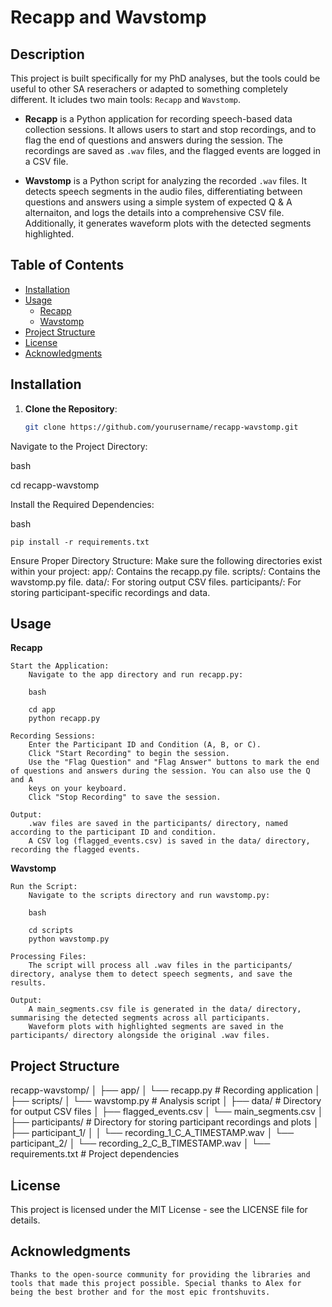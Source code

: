 # Recapp and Wavstomp

## Description

This project is built specifically for my PhD analyses, but the tools could be useful to other SA reserachers or adapted to something completely different. It icludes two main tools: `Recapp` and `Wavstomp`. 

- **Recapp** is a Python application for recording speech-based data collection sessions. It allows users to start and stop recordings, and to flag the end of questions and answers during the session. The recordings are saved as `.wav` files, and the flagged events are logged in a CSV file.

- **Wavstomp** is a Python script for analyzing the recorded `.wav` files. It detects speech segments in the audio files, differentiating between questions and answers using a simple system of expected Q & A alternaiton, and logs the details into a comprehensive CSV file. Additionally, it generates waveform plots with the detected segments highlighted.

## Table of Contents

- [Installation](#installation)
- [Usage](#usage)
  - [Recapp](#recapp)
  - [Wavstomp](#wavstomp)
- [Project Structure](#project-structure)
- [License](#license)
- [Acknowledgments](#acknowledgments)

## Installation

1. **Clone the Repository**:
   ```bash
   git clone https://github.com/yourusername/recapp-wavstomp.git

Navigate to the Project Directory:

bash

cd recapp-wavstomp

Install the Required Dependencies:

bash

    pip install -r requirements.txt

Ensure Proper Directory Structure:
    Make sure the following directories exist within your project:
        app/: Contains the recapp.py file.
        scripts/: Contains the wavstomp.py file.
        data/: For storing output CSV files.
        participants/: For storing participant-specific recordings and data.

## Usage
**Recapp**

    Start the Application:
        Navigate to the app directory and run recapp.py:

        bash

        cd app
        python recapp.py

    Recording Sessions:
        Enter the Participant ID and Condition (A, B, or C).
        Click "Start Recording" to begin the session.
        Use the "Flag Question" and "Flag Answer" buttons to mark the end of questions and answers during the session. You can also use the Q and A
        keys on your keyboard. 
        Click "Stop Recording" to save the session.

    Output:
        .wav files are saved in the participants/ directory, named according to the participant ID and condition.
        A CSV log (flagged_events.csv) is saved in the data/ directory, recording the flagged events.

**Wavstomp**

    Run the Script:
        Navigate to the scripts directory and run wavstomp.py:

        bash

        cd scripts
        python wavstomp.py

    Processing Files:
        The script will process all .wav files in the participants/ directory, analyse them to detect speech segments, and save the results.

    Output:
        A main_segments.csv file is generated in the data/ directory, summarising the detected segments across all participants.
        Waveform plots with highlighted segments are saved in the participants/ directory alongside the original .wav files.

## Project Structure

recapp-wavstomp/
│
├── app/
│   └── recapp.py          # Recording application
│
├── scripts/
│   └── wavstomp.py        # Analysis script
│
├── data/                  # Directory for output CSV files
│   ├── flagged_events.csv
│   └── main_segments.csv
│
├── participants/          # Directory for storing participant recordings and plots
│   ├── participant_1/
│   │   └── recording_1_C_A_TIMESTAMP.wav
│   └── participant_2/
│       └── recording_2_C_B_TIMESTAMP.wav
│
└── requirements.txt       # Project dependencies

## License

This project is licensed under the MIT License - see the LICENSE file for details.

## Acknowledgments

    Thanks to the open-source community for providing the libraries and tools that made this project possible. Special thanks to Alex for being the best brother and for the most epic frontshuvits. 
